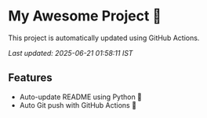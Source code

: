 # My Awesome Project 🚀

This project is automatically updated using GitHub Actions.

_Last updated: 2025-06-21 01:58:11 IST_

## Features
- Auto-update README using Python 🐍
- Auto Git push with GitHub Actions 🤖
